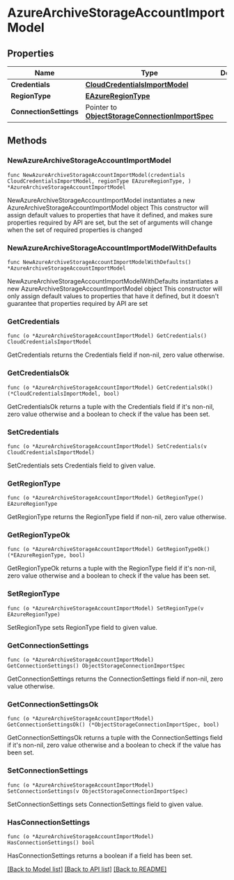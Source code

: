 # AzureArchiveStorageAccountImportModel

## Properties

Name | Type | Description | Notes
------------ | ------------- | ------------- | -------------
**Credentials** | [**CloudCredentialsImportModel**](CloudCredentialsImportModel.md) |  | 
**RegionType** | [**EAzureRegionType**](EAzureRegionType.md) |  | 
**ConnectionSettings** | Pointer to [**ObjectStorageConnectionImportSpec**](ObjectStorageConnectionImportSpec.md) |  | [optional] 

## Methods

### NewAzureArchiveStorageAccountImportModel

`func NewAzureArchiveStorageAccountImportModel(credentials CloudCredentialsImportModel, regionType EAzureRegionType, ) *AzureArchiveStorageAccountImportModel`

NewAzureArchiveStorageAccountImportModel instantiates a new AzureArchiveStorageAccountImportModel object
This constructor will assign default values to properties that have it defined,
and makes sure properties required by API are set, but the set of arguments
will change when the set of required properties is changed

### NewAzureArchiveStorageAccountImportModelWithDefaults

`func NewAzureArchiveStorageAccountImportModelWithDefaults() *AzureArchiveStorageAccountImportModel`

NewAzureArchiveStorageAccountImportModelWithDefaults instantiates a new AzureArchiveStorageAccountImportModel object
This constructor will only assign default values to properties that have it defined,
but it doesn't guarantee that properties required by API are set

### GetCredentials

`func (o *AzureArchiveStorageAccountImportModel) GetCredentials() CloudCredentialsImportModel`

GetCredentials returns the Credentials field if non-nil, zero value otherwise.

### GetCredentialsOk

`func (o *AzureArchiveStorageAccountImportModel) GetCredentialsOk() (*CloudCredentialsImportModel, bool)`

GetCredentialsOk returns a tuple with the Credentials field if it's non-nil, zero value otherwise
and a boolean to check if the value has been set.

### SetCredentials

`func (o *AzureArchiveStorageAccountImportModel) SetCredentials(v CloudCredentialsImportModel)`

SetCredentials sets Credentials field to given value.


### GetRegionType

`func (o *AzureArchiveStorageAccountImportModel) GetRegionType() EAzureRegionType`

GetRegionType returns the RegionType field if non-nil, zero value otherwise.

### GetRegionTypeOk

`func (o *AzureArchiveStorageAccountImportModel) GetRegionTypeOk() (*EAzureRegionType, bool)`

GetRegionTypeOk returns a tuple with the RegionType field if it's non-nil, zero value otherwise
and a boolean to check if the value has been set.

### SetRegionType

`func (o *AzureArchiveStorageAccountImportModel) SetRegionType(v EAzureRegionType)`

SetRegionType sets RegionType field to given value.


### GetConnectionSettings

`func (o *AzureArchiveStorageAccountImportModel) GetConnectionSettings() ObjectStorageConnectionImportSpec`

GetConnectionSettings returns the ConnectionSettings field if non-nil, zero value otherwise.

### GetConnectionSettingsOk

`func (o *AzureArchiveStorageAccountImportModel) GetConnectionSettingsOk() (*ObjectStorageConnectionImportSpec, bool)`

GetConnectionSettingsOk returns a tuple with the ConnectionSettings field if it's non-nil, zero value otherwise
and a boolean to check if the value has been set.

### SetConnectionSettings

`func (o *AzureArchiveStorageAccountImportModel) SetConnectionSettings(v ObjectStorageConnectionImportSpec)`

SetConnectionSettings sets ConnectionSettings field to given value.

### HasConnectionSettings

`func (o *AzureArchiveStorageAccountImportModel) HasConnectionSettings() bool`

HasConnectionSettings returns a boolean if a field has been set.


[[Back to Model list]](../README.md#documentation-for-models) [[Back to API list]](../README.md#documentation-for-api-endpoints) [[Back to README]](../README.md)



